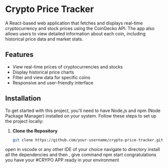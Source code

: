 # Crypto Price Tracker

A React-based web application that fetches and displays real-time cryptocurrency and stock prices using the CoinGecko API. The app also allows users to view detailed information about each coin, including historical price data and market stats.

## Features

- View real-time prices of cryptocurrencies and stocks
- Display historical price charts
- Filter and view data for specific coins
- Responsive and user-friendly interface

## Installation

To get started with this project, you'll need to have Node.js and npm (Node Package Manager) installed on your system. Follow these steps to set up the project locally:

1. **Clone the Repository**

   ```bash
   git clone https://github.com/your-username/crypto-price-tracker.git

open in vscode or any other IDE of your choice 
navigate to directory 
install all the dependencies 
and then , give command npm start 
congratulations you have your #CRYPO APP ready in your environment
